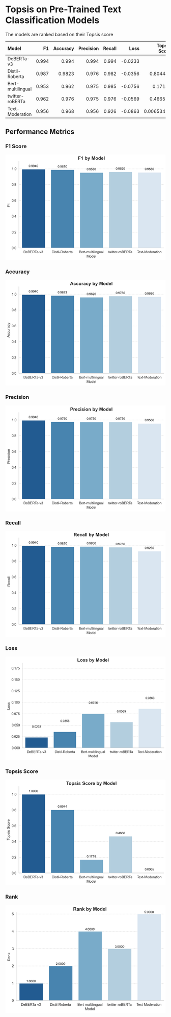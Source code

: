 # Topsis on Pre-Trained Text Classification Models

The models are ranked based on their Topsis score

| Model             |    F1 |   Accuracy |   Precision |   Recall |    Loss |   Topsis Score |   Rank |
|:------------------|------:|-----------:|------------:|---------:|--------:|---------------:|-------:|
| DeBERTa-v3        | 0.994 |     0.994  |       0.994 |    0.994 | -0.0233 |     1          |      1 |
| Distil-Roberta    | 0.987 |     0.9823 |       0.976 |    0.982 | -0.0356 |     0.804449   |      2 |
| Bert-multilingual | 0.953 |     0.962  |       0.975 |    0.985 | -0.0756 |     0.17181    |      4 |
| twitter-roBERTa   | 0.962 |     0.976  |       0.975 |    0.976 | -0.0569 |     0.466571   |      3 |
| Text-Moderation   | 0.956 |     0.968  |       0.956 |    0.926 | -0.0863 |     0.00653414 |      5 |


## Performance Metrics

### F1 Score
![F1 Score](graphs/f1_graph.png)

### Accuracy
![Accuracy](graphs/accuracy_graph.png)

### Precision
![Precision](graphs/precision_graph.png)

### Recall
![Recall](graphs/recall_graph.png)

### Loss
![Loss](graphs/loss_graph.png)

### Topsis Score
![Topsis Score](graphs/topsis_score_graph.png)

### Rank
![Rank](graphs/rank_graph.png)

